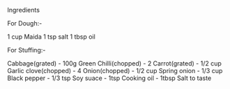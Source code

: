Ingredients

For Dough:-

1 cup Maida
1 tsp salt
1 tbsp oil

For Stuffing:-

Cabbage(grated) - 100g
Green Chilli(chopped) - 2
Carrot(grated) - 1/2 cup
Garlic clove(chopped) - 4
Onion(chopped) - 1/2 cup
Spring onion - 1/3 cup
Black pepper - 1/3 tsp
Soy suace - 1tsp
Cooking oil - 1tbsp
Salt to taste